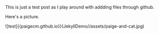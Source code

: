This is just a test post as I play around with addding files through github.

Here's a picture.



![test]{{paigecm.github.io}}(JekyllDemo//assets/paige-and-cat.jpg)
